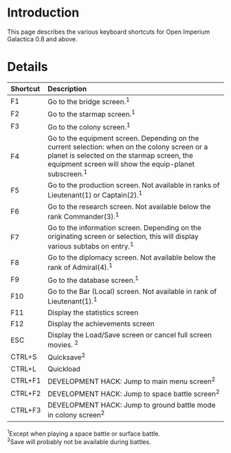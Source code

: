 # Introduction #

This page describes the various keyboard shortcuts for Open Imperium Galactica 0.8 and above.


# Details #

| **Shortcut** | **Description** |
|:-------------|:----------------|
| F1           | Go to the bridge screen.<sup>1</sup> |
| F2           | Go to the starmap screen.<sup>1</sup> |
| F3           | Go to the colony screen.<sup>1</sup> |
| F4           | Go to the equipment screen. Depending on the current selection: when on the colony screen or a planet is selected on the starmap screen, the equipment screen will show the equip-planet subscreen.<sup>1</sup> |
| F5           | Go to the production screen. Not available in ranks of Lieutenant(1) or Captain(2).<sup>1</sup> |
| F6           | Go to the research screen. Not available below the rank Commander(3).<sup>1</sup> |
| F7           | Go to the information screen. Depending on the originating screen or selection, this will display various subtabs on entry.<sup>1</sup> |
| F8           | Go to the diplomacy screen. Not available below the rank of Admiral(4).<sup>1</sup> |
| F9           | Go to the database screen.<sup>1</sup> |
| F10          | Go to the Bar (Local) screen. Not available in rank of Lieutenant(1).<sup>1</sup> |
| F11          | Display the statistics screen |
| F12          | Display the achievements screen |
| ESC          | Display the Load/Save screen or cancel full screen movies. <sup>2</sup> |
| CTRL+S       | Quicksave<sup>2</sup> |
| CTRL+L       | Quickload       |
| CTRL+F1      | DEVELOPMENT HACK: Jump to main menu screen<sup>2</sup> |
| CTRL+F2      | DEVELOPMENT HACK: Jump to space battle screen<sup>2</sup> |
| CTRL+F3      | DEVELOPMENT HACK: Jump to ground battle mode in colony screen<sup>2</sup> |


<sup>1</sup>Except when playing a space battle or surface battle.<br>
<sup>2</sup>Save will probably not be available during battles.